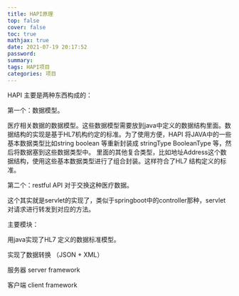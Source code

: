 ```yaml
---
title: HAPI原理
top: false
cover: false
toc: true
mathjax: true
date: 2021-07-19 20:17:52
password:
summary:
tags: HAPI项目
categories: 项目
---
```


HAPI 主要是两种东西构成的：

第一个：数据模型。

医疗相关数据的数据模型。这些数据模型需要放到java中定义的数据结构里面。数据结构的实现是基于HL7机构约定的标准。为了使用方便，HAPI 将JAVA中的一些基本数据类型比如string boolean 等重新封装成 stringType BooleanType 等，然后将数据塞到这些数据类型中。 里面的其他复合类型，比如地址Address这个数据结构，使用这些基本数据类型进行了组合封装。这样符合了HL7 结构定义的标准。

第二个：restful API 对于交换这种医疗数据。

这个其实就是servlet的实现了，类似于springboot中的controller那种，servlet对请求进行转发到对应的方法。

主要模块：

用java实现了HL7 定义的数据标准模型。

实现了数据转换 （JSON + XML）

服务器 server framework

客户端 client framework



